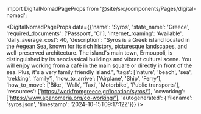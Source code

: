 
import DigitalNomadPageProps from '@site/src/components/Pages/digital-nomad';

<DigitalNomadPageProps
    data={{'name': 'Syros', 'state_name': 'Greece', 'required_documents': ['Passport', 'CI'], 'internet_roaming': 'Available', 'daily_average_cost': 40, 'description': "Syros is a Greek island located in the Aegean Sea, known for its rich history, picturesque landscapes, and well-preserved architecture. The island's main town, Ermoupoli, is distinguished by its neoclassical buildings and vibrant cultural scene. You will enjoy working from a café in the main square or directly in front of the sea. Plus, it's a very family friendly island.", 'tags': ['nature', 'beach', 'sea', 'trekking', 'family'], 'how_to_arrive': ['Airplane', 'Ship', 'Ferry'], 'how_to_move': ['Bike', 'Walk', 'Taxi', 'Motorbike', 'Public transports'], 'resources': ['https://workfromgreece.gr/location/syros/'], 'coworking': ['https://www.apanomeria.org/co-working/'], 'autogenerated': {'filename': 'syros.json', 'timestamp': '2024-10-15T09:17:12Z'}}}
/>
